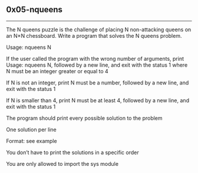 0x05-nqueens
--------
______________

The N queens puzzle is the challenge of placing N non-attacking queens on an N×N chessboard. Write a program that solves the N queens problem.

Usage: nqueens N

If the user called the program with the wrong number of arguments, print Usage: nqueens N, followed by a new line, and exit with the status 1
where N must be an integer greater or equal to 4

If N is not an integer, print N must be a number, followed by a new line, and exit with the status 1

If N is smaller than 4, print N must be at least 4, followed by a new line, and exit with the status 1

The program should print every possible solution to the problem

One solution per line

Format: see example

You don’t have to print the solutions in a specific order

You are only allowed to import the sys module

